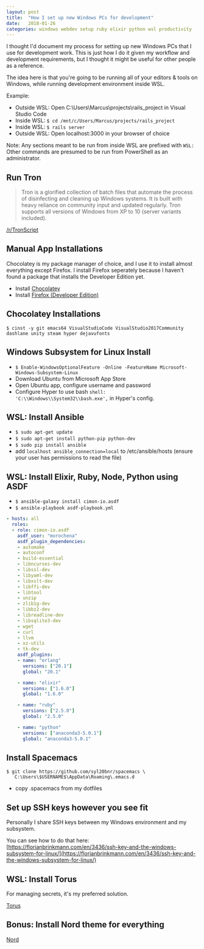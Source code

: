 ```yaml
---
layout: post
title:  "How I set up new Windows PCs for development"
date:   2018-01-26
categories: windows webdev setup ruby elixir python wsl productivity
---
```


I thought I'd document my process for setting up new Windows PCs that I use for development work. This is just how I do it given my workflow and development requirements, but I thought it might be useful for other people as a reference. 

The idea here is that you're going to be running all of your editors & tools on Windows, while running development environment inside WSL. 

Example: 
- Outside WSL: Open C:\Users\Marcus\projects\rails_project in Visual Studio Code 
- Inside WSL: `$ cd /mnt/c/Users/Marcus/projects/rails_project`
- Inside WSL: `$ rails server`
- Outside WSL: Open localhost:3000 in your browser of choice 

Note: Any sections meant to be run from inside WSL are prefixed with `WSL:` Other commands are presumed to be run from PowerShell as an administrator.

## Run Tron

> Tron is a glorified collection of batch files that automate the process of disinfecting and cleaning up Windows systems. It is built with heavy reliance on community input and updated regularly.
> Tron supports all versions of Windows from XP to 10 (server variants included).

[/r/TronScript](https://www.reddit.com/r/TronScript/)

## Manual App Installations

Chocolatey is my package manager of choice, and I use it to install almost everything except Firefox. I install Firefox seperately because I haven't found a package that installs the Developer Edition yet.

- Install [Chocolatey](https://chocolatey.org/install)
- Install [Firefox (Developer Edition)](https://www.mozilla.org/en-US/firefox/channel/desktop/)

## Chocolatey Installations

`$ cinst -y git emacs64 VisualStudioCode VisualStudio2017Community dashlane unity steam hyper dejavufonts`

## Windows Subsystem for Linux Install 

- `$ Enable-WindowsOptionalFeature -Online -FeatureName Microsoft-Windows-Subsystem-Linux`
- Download Ubuntu from Microsoft App Store
- Open Ubuntu app, configure username and password
- Configure Hyper to use bash `shell: 'C:\\Windows\\System32\\bash.exe',` in Hyper's config.

## WSL: Install Ansible 

- `$ sudo apt-get update`
- `$ sudo apt-get install python-pip python-dev`
- `$ sudo pip install ansible`
- add `localhost ansible_connection=local` to /etc/ansible/hosts (ensure your user has permissions to read the file)

## WSL: Install Elixir, Ruby, Node, Python using ASDF

- `$ ansible-galaxy install cimon-io.asdf`
- `$ ansible-playbook asdf-playbook.yml`

``` yaml
- hosts: all
  roles:
  - role: cimon-io.asdf
    asdf_user: "morochena"
    asdf_plugin_dependencies:
    - automake
    - autoconf
    - build-essential
    - libncurses-dev
    - libssl-dev
    - libyaml-dev
    - libxslt-dev
    - libffi-dev
    - libtool
    - unzip
    - zlib1g-dev
    - libbz2-dev
    - libreadline-dev
    - libsqlite3-dev
    - wget
    - curl
    - llvm
    - xz-utils
    - tk-dev
    asdf_plugins:
    - name: "erlang"
      versions: ["20.1"]
      global: "20.1"

    - name: "elixir"
      versions: ["1.6.0"]
      global: "1.6.0"

    - name: "ruby"
      versions: ["2.5.0"]
      global: "2.5.0"

    - name: "python"
      versions: ["anaconda3-5.0.1"]
      global: "anaconda3-5.0.1"
```

## Install Spacemacs 

```
$ git clone https://github.com/syl20bnr/spacemacs \
   C:\Users\$USERNAME$\AppData\Roaming\.emacs.d
```

- copy .spacemacs from my dotfiles

## Set up SSH keys however you see fit

Personally I share SSH keys between my Windows environment and my subsystem. 

You can see how to do that here: [https://florianbrinkmann.com/en/3436/ssh-key-and-the-windows-subsystem-for-linux/](https://florianbrinkmann.com/en/3436/ssh-key-and-the-windows-subsystem-for-linux/)

## WSL: Install Torus 

For managing secrets, it's my preferred solution.

[Torus](https://www.torus.sh/)

## Bonus: Install Nord theme for everything

[Nord](https://github.com/arcticicestudio/nord)
